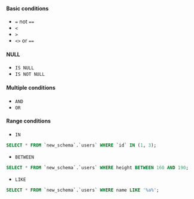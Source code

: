 #### Basic conditions

- `=` not `==`
- `<`
- `>`
- `<>` or `==`



#### NULL

- `IS NULL`
- `IS NOT NULL`



#### Multiple conditions

- `AND`
- `OR`



#### Range conditions

- `IN`

```sql
SELECT * FROM `new_schema`.`users` WHERE `id` IN (1, 3);
```

- `BETWEEN`

```sql
SELECT * FROM `new_schema`.`users` WHERE height BETWEEN 160 AND 190;
```

- `LIKE`

```sql
SELECT * FROM `new_schema`.`users` WHERE name LIKE '%a%';
```


